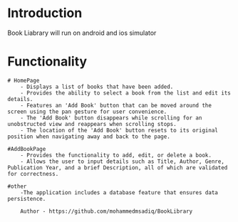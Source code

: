 # Introduction 
Book Liabrary will run on android and ios simulator

# Functionality 
    # HomePage
        - Displays a list of books that have been added. 
        - Provides the ability to select a book from the list and edit its details.
        - Features an 'Add Book' button that can be moved around the screen using the pan gesture for user convenience.
        - The 'Add Book' button disappears while scrolling for an unobstructed view and reappears when scrolling stops.
        - The location of the 'Add Book' button resets to its original position when navigating away and back to the page.

    #AddBookPage
        - Provides the functionality to add, edit, or delete a book. 
        - Allows the user to input details such as Title, Author, Genre, Publication Year, and a brief Description, all of which are validated for correctness.

    #other
        -The application includes a database feature that ensures data persistence.

        Author - https://github.com/mohammedmsadiq/BookLibrary
